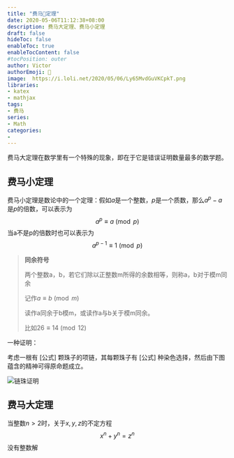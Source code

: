 ```yaml
---
title: "费马🦓定理"
date: 2020-05-06T11:12:38+08:00
description: 费马大定理、费马小定理
draft: false
hideToc: false
enableToc: true
enableTocContent: false
#tocPosition: outer
author: Victor
authorEmoji: 👻
image:  https://i.loli.net/2020/05/06/Ly65MvdGuVKCpkT.png
libraries:
- katex
- mathjax
tags:
- 费马
series:
- Math
categories:
-
---
```




费马大定理在数学里有一个特殊的现象，即在于它是错误证明数量最多的数学题。

<!--more-->

## 费马小定理



费马小定理是数论中的一个定理：假如$a$是一个整数，$p$是一个质数，那么$a^{p}-a$是$p$的倍数，可以表示为
$$
a^{p} \equiv a \pmod p
$$
当a不是p的倍数时也可以表示为
$$
a^{p-1} \equiv 1 \pmod p
$$

> **同余符号**
>
> 两个整数a，b，若它们除以正整数m所得的余数相等，则称a，b对于模m同余
>
> 记作$a \equiv b\pmod {m}$
>
> 读作a同余于b模m，或读作a与b关于模m同余。
>
> 比如$26 \equiv 14 \pmod{12}$



一种证明：

考虑一根有 [公式] 颗珠子的项链，其每颗珠子有 [公式] 种染色选择，然后由下图蕴含的精神可得原命题成立。

![链珠证明](https://i.loli.net/2020/05/06/V9LG7FPJDdT8WUl.png)

## 费马大定理

当整数$n>2$时，关于$x, y, z$的不定方程
$$
x^{n} + y^{n} = z^{n}
$$
没有整数解